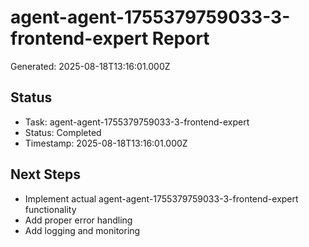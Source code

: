 # agent-agent-1755379759033-3-frontend-expert Report

Generated: 2025-08-18T13:16:01.000Z

## Status
- Task: agent-agent-1755379759033-3-frontend-expert
- Status: Completed
- Timestamp: 2025-08-18T13:16:01.000Z

## Next Steps
- Implement actual agent-agent-1755379759033-3-frontend-expert functionality
- Add proper error handling
- Add logging and monitoring
